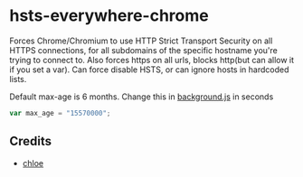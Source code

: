 # hsts-everywhere-chrome

Forces Chrome/Chromium to use HTTP Strict Transport Security on all HTTPS connections, for all subdomains of the specific hostname you're trying to connect to.
Also forces https on all urls, blocks http(but can allow it if you set a var).
Can force disable HSTS, or can ignore hosts in hardcoded lists.

Default max-age is 6 months. Change this in [background.js](background.js) in seconds

```javascript
var max_age = "15570000";
```

## Credits

- [chloe](https://keybase.io/dotchloe)
